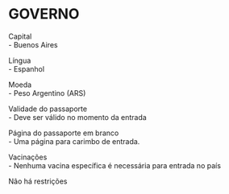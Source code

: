 # GOVERNO

Capital\
\- Buenos Aires

Língua\
\- Espanhol

Moeda\
\- Peso Argentino (ARS)

Validade do passaporte\
\- Deve ser válido no momento da entrada

Página do passaporte em branco\
\- Uma página para carimbo de entrada.

Vacinações\
\- Nenhuma vacina específica é necessária para entrada no país

Nâo há restrições